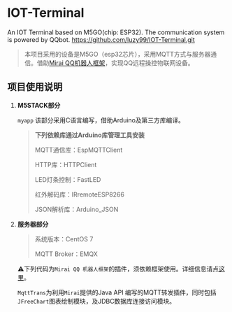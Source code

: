# IOT-Terminal
An IOT Terminal based on M5GO(chip: ESP32). The communication system is powered by QQbot.	https://github.com/luzy99/IOT-Terminal.git

> 本项目采用的设备是M5GO（esp32芯片），采用MQTT方式与服务器通信。借助[Mirai QQ机器人框架](https://github.com/mamoe/mirai)，实现QQ远程操控物联网设备。

## 项目使用说明

1. **M5STACK部分**

   `myapp`	该部分采用C语言编写，借助Arduino及第三方库编译。

   > **下列依赖库通过Arduino库管理工具安装**
   >
   > MQTT通信库：EspMQTTClient
   >
   > HTTP库：HTTPClient
   >
   > LED灯条控制：FastLED
   >
   > 红外解码库：IRremoteESP8266
   >
   > JSON解析库：Arduino_JSON

2. **服务器部分**

   > 系统版本：CentOS 7
   >
   > MQTT Broker：EMQX

   :warning:下列代码为`Mirai QQ 机器人框架`的插件，须依赖框架使用。详细信息请点[这里](https://github.com/mamoe/mirai)。

   `MqttTrans`为利用`Mirai`提供的Java API 编写的MQTT转发插件，同时包括`JFreeChart`图表绘制模块，及JDBC数据库连接访问模块。